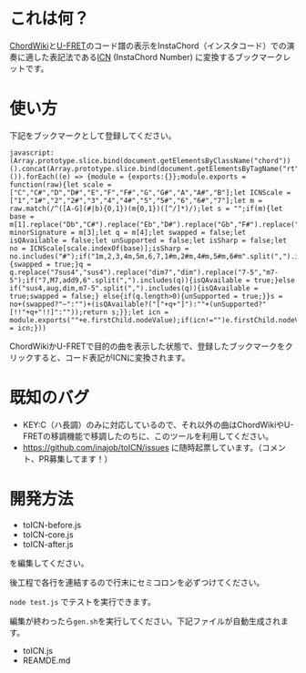 # これは何？

[ChordWiki](https://ja.chordwiki.org/)と[U-FRET](https://www.ufret.jp/)のコード譜の表示をInstaChord（インスタコード）での演奏に適した表記法である[ICN](http://instachord.com/instruction/icn/) (InstaChord Number) に変換するブックマークレットです。

# 使い方

下記をブックマークとして登録してください。

```
javascript:(Array.prototype.slice.bind(document.getElementsByClassName("chord"))().concat(Array.prototype.slice.bind(document.getElementsByTagName("rt"))()).forEach((e) => {module = {exports:{}};module.exports = function(raw){let scale = ["C","C#","D","D#","E","F","F#","G","G#","A","A#","B"];let ICNScale = ["1","1#","2","2#","3","4","4#","5","5#","6","6#","7"];let m = raw.match(/^([A-G](#|b){0,1})(m{0,1})([^/]*)/);let s = "";if(m){let base = m[1].replace("Db","C#").replace("Eb","D#").replace("Gb","F#").replace("Ab","G#").replace("Bb","A#");let minorSignature = m[3];let q = m[4];let swapped = false;let isQAvailable = false;let unSupported = false;let isSharp = false;let no = ICNScale[scale.indexOf(base)];isSharp = no.includes("#");if("1m,2,3,4m,5m,6,7,1#m,2#m,4#m,5#m,6#m".split(",").includes(no+minorSignature)){swapped = true;}q = q.replace("7sus4","sus4").replace("dim7","dim").replace("7-5","m7-5");if("7,M7,add9,6".split(",").includes(q)){isQAvailable = true;}else if("sus4,aug,dim,m7-5".split(",").includes(q)){isQAvailable = true;swapped = false;} else{if(q.length>0){unSupported = true;}}s = no+(swapped?"~":"")+(isQAvailable?("["+q+"]"):""+(unSupported?"[!!"+q+"!!]":""));return s;}};let icn = module.exports(""+e.firstChild.nodeValue);if(icn!="")e.firstChild.nodeValue = icn;}))
```

ChordWikiかU-FRETで目的の曲を表示した状態で、登録したブックマークをクリックすると、コード表記がICNに変換されます。

# 既知のバグ

- KEY:C（ハ長調）のみに対応しているので、それ以外の曲はChordWikiやU-FRETの移調機能で移調したのちに、このツールを利用してください。
- https://github.com/inajob/toICN/issues に随時起票しています。（コメント、PR募集してます！）

# 開発方法

- toICN-before.js
- toICN-core.js
- toICN-after.js

を編集してください。

後工程で各行を連結するので行末にセミコロンを必ずつけてください。

`node test.js` でテストを実行できます。

編集が終わったら`gen.sh`を実行してください。下記ファイルが自動生成されます。

- toICN.js
- REAMDE.md

